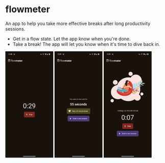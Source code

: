 # flowmeter

An app to help you take more effective breaks after long productivity sessions.

* Get in a flow state. Let the app know when you're done.
* Take a break! The app will let you know when it's time to dive back in.

<img src="dist/inflowsession.png" width="150" /> <img src="dist/inthezone.png" width="150" /> <img src="dist/takingabreak.png" width="150" />
